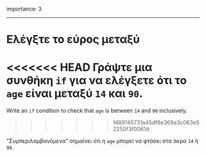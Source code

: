 importance: 3

---

# Ελέγξτε το εύρος μεταξύ

<<<<<<< HEAD
Γράψτε μια συνθήκη `if` για να ελέγξετε ότι το `age` είναι μεταξύ `14` και `90`.
=======
Write an `if` condition to check that `age` is between `14` and `90` inclusively.
>>>>>>> f489145731a45df6e369a3c063e52250f3f0061d

"Συμπεριλαμβανόμενα" σημαίνει ότι η `age` μπορεί να φτάσει στα άκρα `14` ή `90`.
